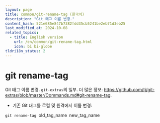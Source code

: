 ```yaml
---
layout: page
title: common/git-rename-tag (한국어)
description: "Git 태그 이름 변경."
content_hash: 521e685e847b7382fdd35cb5241be2eb71d3eb25
last_modified_at: 2024-10-08
related_topics:
  - title: English version
    url: /en/common/git-rename-tag.html
    icon: bi bi-globe
tldri18n_status: 2
---
```

# git rename-tag

Git 태그 이름 변경.
`git-extras`의 일부.
더 많은 정보: <https://github.com/tj/git-extras/blob/master/Commands.md#git-rename-tag>.

- 기존 Git 태그를 로컬 및 원격에서 이름 변경:

`git rename-tag `<span class="tldr-var badge badge-pill bg-dark-lm bg-white-dm text-white-lm text-dark-dm font-weight-bold">old_tag_name</span>` `<span class="tldr-var badge badge-pill bg-dark-lm bg-white-dm text-white-lm text-dark-dm font-weight-bold">new_tag_name</span>
